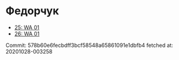 # Федорчук
- [25: WA 01](25.md)
- [26: WA 01](26.md)

Commit: 578b60e6fecbdff3bcf58548a65861091e1dbfb4
 fetched at: 20201028-003258

